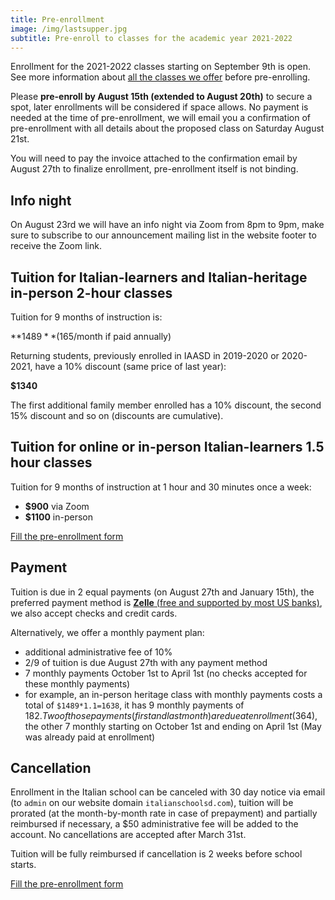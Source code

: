 ```yaml
---
title: Pre-enrollment
image: /img/lastsupper.jpg
subtitle: Pre-enroll to classes for the academic year 2021-2022
---
```


Enrollment for the 2021-2022 classes starting on September 9th is open.
See more information about [all the classes we offer](/classes) before pre-enrolling.

Please **pre-enroll by August 15th (extended to August 20th)** to secure a spot, later enrollments will be considered if space allows.
No payment is needed at the time of pre-enrollment, we will email you a confirmation of pre-enrollment with all details about the proposed class on Saturday August 21st.

You will need to pay the invoice attached to the confirmation email by August 27th to finalize enrollment, pre-enrollment itself is not binding.

## Info night

On August 23rd we will have an info night via Zoom from 8pm to 9pm, make sure to subscribe to our announcement mailing list in the website footer to receive the Zoom link.

## Tuition for Italian-learners and Italian-heritage in-person 2-hour classes

Tuition for 9 months of instruction is:

**$1489** ($165/month if paid annually)

Returning students, previously enrolled in IAASD in 2019-2020 or 2020-2021, have a 10% discount (same price of last year):

**$1340**

The first additional family member enrolled has a 10% discount, the second 15% discount and so on (discounts are cumulative).

## Tuition for online or in-person Italian-learners 1.5 hour classes

Tuition for 9 months of instruction at 1 hour and 30 minutes once a week:

* **$900** via Zoom
* **$1100** in-person

<div class="tc">
<a href="https://forms.gle/ESaASFqNxkq27KCz7" class="btn raise">Fill the pre-enrollment form</a>
</div>

## Payment

Tuition is due in 2 equal payments (on August 27th and January 15th), the preferred payment method is [**Zelle** (free and supported by most US banks)](https://www.zellepay.com/get-started), we also accept checks and credit cards.

Alternatively, we offer a monthly payment plan:

* additional administrative fee of 10%
* 2/9 of tuition is due August 27th with any payment method
* 7 monthly payments October 1st to April 1st (no checks accepted for these monthly payments)
* for example, an in-person heritage class with monthly payments costs a total of `$1489*1.1=1638`, it has 9 monthly payments of $182. Two of those payments (first and last month) are due at enrollment ($364), the other 7 monthly starting on October 1st and ending on April 1st (May was already paid at enrollment)

## Cancellation

Enrollment in the Italian school can be canceled with 30 day notice via email (to `admin` on our website domain `italianschoolsd.com`), tuition will be prorated (at the month-by-month rate in case of prepayment) and partially reimbursed if necessary, a $50 administrative fee will be added to the account. No cancellations are accepted after March 31st.

Tuition will be fully reimbursed if cancellation is 2 weeks before school starts.

<div class="tc">
<a href="https://forms.gle/ESaASFqNxkq27KCz7" class="btn raise">Fill the pre-enrollment form</a>
</div>
